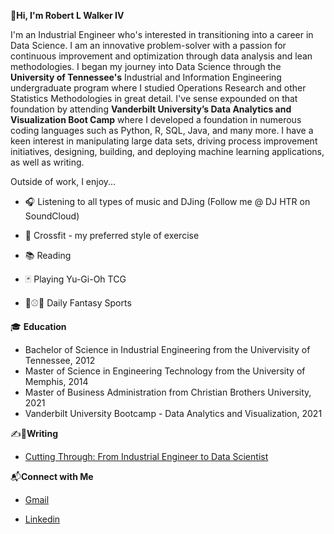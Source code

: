 **👋Hi, I'm Robert L Walker IV**

I'm an Industrial Engineer who's interested in transitioning into a career in Data Science. I am an innovative problem-solver with a passion for continuous improvement and optimization through data analysis and lean methodologies. I began my journey into Data Science through the **University of Tennessee's** Industrial and Information Engineering undergraduate program where I studied Operations Research and other Statistics Methodologies in great detail. I've sense expounded on that foundation by attending **Vanderbilt University’s Data Analytics and Visualization Boot Camp** where I developed a foundation in numerous coding languages such as Python, R, SQL, Java, and many more. I have a keen interest in manipulating large data sets, driving process improvement initiatives, designing, building, and deploying machine learning applications, as well as writing.

Outside of work, I enjoy...

* 🎧 Listening to all types of music and DJing (Follow me @ DJ HTR on SoundCloud)

* 🤸 Crossfit - my preferred style of exercise

* 📚 Reading

* 🃏 Playing Yu-Gi-Oh TCG 

* 🏀⚾🏈 Daily Fantasy Sports

🎓 **Education**

  * Bachelor of Science in Industrial Engineering from the Univervisity of Tennessee, 2012
  * Master of Science in Engineering Technology from the University of Memphis, 2014
  * Master of Business Administration from Christian Brothers University, 2021
  * Vanderbilt University Bootcamp - Data Analytics and Visualization, 2021

✍️📝**Writing**

* <a href="https://www.linkedin.com/pulse/cutting-through-from-industrial-engineer-data-robert-l-walker-iv">Cutting Through: From Industrial Engineer to Data Scientist</a>

📬**Connect with Me**

* <a href="rwalke18@gmail.com">Gmail</a>

* <a href="https://www.linkedin.com/in/rlwiv/">Linkedin</a>

<!---
robertwalkeriv/robertwalkeriv is a ✨ special ✨ repository because its `README.md` (this file) appears on your GitHub profile.
You can click the Preview link to take a look at your changes.
--->
